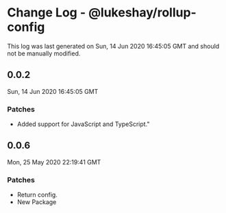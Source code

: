 # Change Log - @lukeshay/rollup-config

This log was last generated on Sun, 14 Jun 2020 16:45:05 GMT and should not be manually modified.

## 0.0.2
Sun, 14 Jun 2020 16:45:05 GMT

### Patches

- Added support for JavaScript and TypeScript."

## 0.0.6
Mon, 25 May 2020 22:19:41 GMT

### Patches

- Return config.
- New Package

